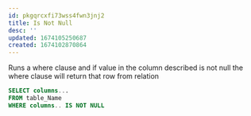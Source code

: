 ```yaml
---
id: pkgqrcxfi73wss4fwn3jnj2
title: Is Not Null
desc: ''
updated: 1674105250687
created: 1674102870864
---
```


Runs a where clause and if value in the column described is not null the where clause will return that row from relation

```Sql
SELECT columns... 
FROM table_Name 
WHERE columns.. IS NOT NULL
```
